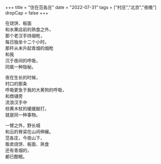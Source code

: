 +++
title = "住在范各庄"
date = "2022-07-31"
tags = ["村庄","北京","夜晚"]
dropCap = false
+++

在烧饼、板面<br>
和水果店前的熟食之外，<br>
那个老汉手持烟枪，<br>
每日独坐十二个小时。<br>
那杆从未升起青烟的烟枪<br>
和我<br>
沉于夜间的呼吸，<br>
同属一种隐秘。<br>

夜在生长的时候，<br>
村口的那条<br>
呼吸更急于我的大黄狗的呼吸，<br>
和商铺旁<br>
流浪汉手中<br>
棕黄木杖的缓缓敲打，<br>
就是同一种事物。<br>

一臂之外，野长城<br>
和云的脊梁在山间伸展。<br>
范各庄，今夜山下，<br>
贩卖烧饼、板面、熟食<br>
还有青烟的，<br>
都已酣眠。<br>

